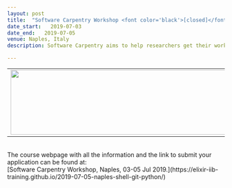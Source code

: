 ```yaml
---
layout: post
title:  "Software Carpentry Workshop <font color='black'>[closed]</font>"
date_start:   2019-07-03
date_end:   2019-07-05
venue: Naples, Italy
description: Software Carpentry aims to help researchers get their work done in less time and with less pain by teaching them basic research computing skills. This hands-on workshop will cover basic concepts and tools, including program design, version control, data management, and task automation. Participants will be encouraged to help one another and to apply what they have learned to their own research problems. In particular, in this workshop we will cover the Unix Shell, programming in Python and version control with Git. 

---
```


<table border="0">
<tr>
	<td><a href="https://elixir-iib-training.github.io/2019-07-05-naples-shell-git-python/"><img src="../../../img/Logo_SWC_Elixir.png" height="150" width="600"></a>
	</td>	
</tr>
</table>

<br>
The course webpage with all the information and the link to submit your application can be found at:<br>
[Software Carpentry Workshop, Naples, 03-05 Jul 2019.](https://elixir-iib-training.github.io/2019-07-05-naples-shell-git-python/)
